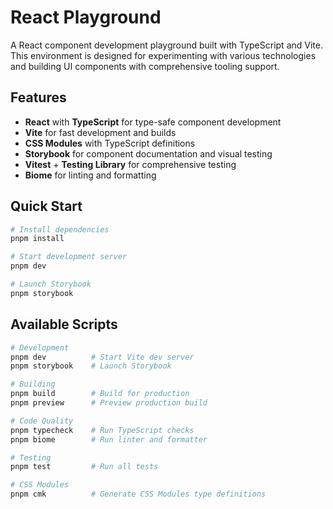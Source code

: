 # React Playground

A React component development playground built with TypeScript and Vite. This environment is designed for experimenting with various technologies and building UI components with comprehensive tooling support.

## Features

- **React** with **TypeScript** for type-safe component development
- **Vite** for fast development and builds
- **CSS Modules** with TypeScript definitions
- **Storybook** for component documentation and visual testing
- **Vitest** + **Testing Library** for comprehensive testing
- **Biome** for linting and formatting

## Quick Start

```bash
# Install dependencies
pnpm install

# Start development server
pnpm dev

# Launch Storybook
pnpm storybook
```

## Available Scripts

```bash
# Development
pnpm dev          # Start Vite dev server
pnpm storybook    # Launch Storybook

# Building
pnpm build        # Build for production
pnpm preview      # Preview production build

# Code Quality
pnpm typecheck    # Run TypeScript checks
pnpm biome        # Run linter and formatter

# Testing
pnpm test         # Run all tests

# CSS Modules
pnpm cmk          # Generate CSS Modules type definitions
```
